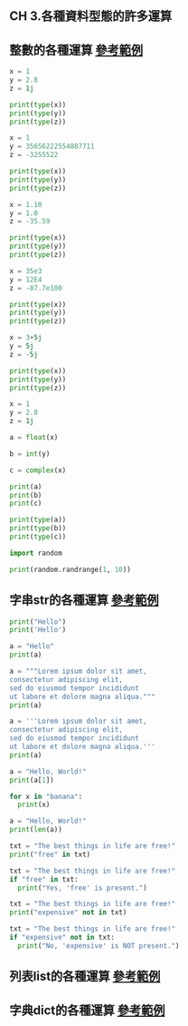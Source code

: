 ## CH 3.各種資料型態的許多運算


## 整數的各種運算 [參考範例](https://www.w3schools.com/python/python_numbers.asp)

```Python
x = 1    
y = 2.8  
z = 1j   

print(type(x))
print(type(y))
print(type(z))
```
```Python
x = 1
y = 35656222554887711
z = -3255522

print(type(x))
print(type(y))
print(type(z))
```
```Python
x = 1.10
y = 1.0
z = -35.59

print(type(x))
print(type(y))
print(type(z))
```
```Python
x = 35e3
y = 12E4
z = -87.7e100

print(type(x))
print(type(y))
print(type(z))
```
```Python
x = 3+5j
y = 5j
z = -5j

print(type(x))
print(type(y))
print(type(z))
```
```Python
x = 1    
y = 2.8  
z = 1j   

a = float(x)

b = int(y)

c = complex(x)

print(a)
print(b)
print(c)

print(type(a))
print(type(b))
print(type(c))
```
```Python
import random

print(random.randrange(1, 10))
```
## 字串str的各種運算 [參考範例](https://www.w3schools.com/python/python_strings.asp)
```Python
print("Hello")
print('Hello')
```
```Python
a = "Hello"
print(a)
```
```Python
a = """Lorem ipsum dolor sit amet,
consectetur adipiscing elit,
sed do eiusmod tempor incididunt
ut labore et dolore magna aliqua."""
print(a)
```
```Python
a = '''Lorem ipsum dolor sit amet,
consectetur adipiscing elit,
sed do eiusmod tempor incididunt
ut labore et dolore magna aliqua.'''
print(a)
```
```Python
a = "Hello, World!"
print(a[1])
```
```Python
for x in "banana":
  print(x)
```
```Python
a = "Hello, World!"
print(len(a))
```
```Python
txt = "The best things in life are free!"
print("free" in txt)
```
```Python
txt = "The best things in life are free!"
if "free" in txt:
  print("Yes, 'free' is present.")
```
```Python
txt = "The best things in life are free!"
print("expensive" not in txt)
```
```Python
txt = "The best things in life are free!"
if "expensive" not in txt:
  print("No, 'expensive' is NOT present.")
```
## 列表list的各種運算  [參考範例](https://www.w3schools.com/python/python_lists.asp)

## 字典dict的各種運算 [參考範例](https://www.w3schools.com/python/python_dictionaries.asp)

